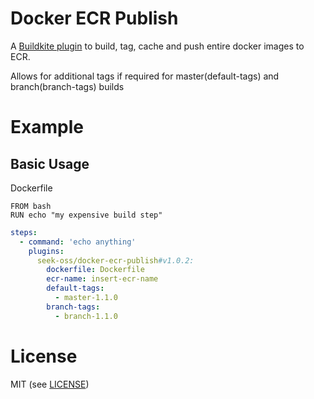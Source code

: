 # Docker ECR Publish

A [Buildkite plugin](https://buildkite.com/docs/agent/v3/plugins) to build, tag, cache and push entire docker images to ECR.

Allows for additional tags if required for master(default-tags) and branch(branch-tags) builds

# Example

## Basic Usage

Dockerfile
```
FROM bash
RUN echo "my expensive build step"
```

```yml
steps:
  - command: 'echo anything'
    plugins:
      seek-oss/docker-ecr-publish#v1.0.2:
        dockerfile: Dockerfile
        ecr-name: insert-ecr-name
        default-tags:
          - master-1.1.0
        branch-tags:
          - branch-1.1.0
```

# License

MIT (see [LICENSE](LICENSE))

